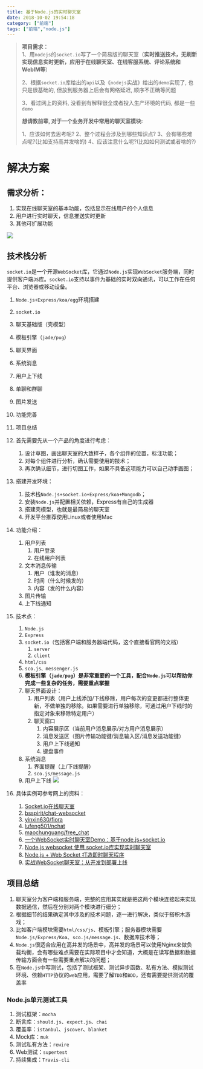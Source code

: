 ```yaml
---
title: 基于Node.js的实时聊天室
date: 2018-10-02 19:54:18
category: ["前端"]
tags: ["前端","node.js"]
---
```


> **项目需求：**      
> 1、用`nodejs`的`socket.io`写了一个简易版的聊天室（**实时推送技术，无刷新实现信息实时更新，应用于在线聊天室、在线客服系统、评论系统和WebIM等**）      
> 
> 2、根据`socket.io`库给出的`api`以及《`nodejs`实战》给出的`demo`实现了, 也只是很基础的, 但放到服务器上后会有网络延迟, 顺序不正确等问题    
>   
> 3、看过网上的资料, 没看到有解释很全或者投入生产环境的代码, 都是一些`demo`
> 
> **想请教前辈, 对于一个业务开发中常用的聊天室模块:**
> 
> 1、应该如何去思考呢?
> 2、整个过程会涉及到哪些知识点?
> 3、会有哪些难点呢?(比如支持高并发啥的)
> 4、应该注意什么呢?(比如如何测试或者啥的?)

<!--more-->

# 解决方案 #

## 需求分析： ##

1. 实现在线聊天室的基本功能，包括显示在线用户的个人信息
2. 用户进行实时聊天，信息推送实时更新
3. 其他可扩展功能

![](https://i.imgur.com/6eGgAmr.png)

## 技术栈分析 ##

`socket.io`是一个开源`WebSocket`库，它通过`Node.js`实现`WebSocket`服务端，同时提供客户端`JS`库。`socket.io`支持以事件为基础的实时双向通讯，可以工作在任何平台、浏览器或移动设备。

1. `Node.js+Express/koa/egg`环境搭建
2. `socket.io`
3. 聊天基础版（壳模型）
4. 模板引擎（`jade/pug`）
5. 聊天界面
6. 系统消息
7. 用户上下线
8. 单聊和群聊
9. 图片发送
10. 功能完善
11. 项目总结


1. 首先需要先从一个产品的角度进行考虑：
	1. 设计草图，画出聊天室的大致样子，各个组件的位置，标注功能；
	2. 对每个组件进行分析，确认需要使用的技术；
	3. 再次确认细节，进行切图工作，如果不具备这项能力可以自己动手画图；
2. 搭建开发环境：
	1. 技术栈`Node.js+socket.io+Express/koa+Mongodb`；
	2. 安装`Node.js`并配置相关依赖，Express有自己的生成器
	3. 搭建壳模型，也就是最简易的聊天室
	4. 开发平台推荐使用Linux或者使用Mac
3. 功能介绍：
    1. 用户列表
        1. 用户登录
        2. 在线用户列表
    2. 文本消息传输
        1. 用户（谁发的消息）
        2. 时间（什么时候发的）
        3. 内容（发的什么内容）
    3. 图片传输
    4. 上下线通知
4. 技术点：
    1. `Node.js`
    2. `Express`
    3. `socket.io`（包括客户端和服务器端代码，这个直接看官网的文档）
        1. `server`
        2. `client`
    4. `html/css`
    5. `sco.js、messenger.js`
    6. **模板引擎（`jade/pug`）是非常重要的一个工具，配合`Node.js`可以帮助你完成一些复杂的任务，需要重点掌握**
    7. 聊天界面设计：
        1. 用户列表（用户上线添加/下线移除，用户每次的变更都进行整体更新，不做单独的移除。如果需要进行单独移除，可通过用户下线时的指定对象来移除特定用户）
        2. 聊天窗口
            1. 内容展示区（当前用户消息展示/对方用户消息展示）
            2. 消息发送区（图片传输功能键/消息输入区/消息发送功能键）
            3. 用户上下线通知
            4. 键盘事件
    8. 系统消息
        1. 界面提醒（上/下线提醒）
        2. `sco.js/message.js`    
    9. 用户上下线
![](https://i.imgur.com/EfROll6.png)

4. 具体实例可参考网上的资料：
    1. [Socket.io在线聊天室](http://blog.fens.me/nodejs-socketio-chat/)
    2. [bsspirit/chat-websocket](https://github.com/bsspirit/chat-websocket)
    3. [yinxin630/fiora](https://github.com/yinxin630/fiora)
    4. [lufeng501/nchat](https://github.com/lufeng501/nchat)
    5. [maochunguang/free_chat](https://github.com/maochunguang/free_chat)
    6. [一个WebSocket实时聊天室Demo：基于node.js+socket.io](http://www.52im.net/thread-516-1-1.html)
    7. [Node.js websocket 使用 socket.io库实现实时聊天室](https://blog.csdn.net/haodawang/article/details/56011749)
    8. [Node.js + Web Socket 打造即时聊天程序](https://zhuanlan.zhihu.com/p/36602333)
    9. [实战WebSocket聊天室：从开发到部署上线](http://www.rxshc.com/164.html)

## 项目总结 ##

1. 聊天室分为客户端和服务端，完整的应用其实就是把这两个模块连接起来实现数据通信，然后在分别对两个模块进行细分；
2. 根据细节的结果确定其中涉及的技术问题，逐一进行解决，类似于搭积木游戏；
3. 比如客户端模块需要`html/css/js`、模板引擎；服务器模块需要`Node.js/Express/Koa`、`sco.js/message.js`、数据库技术等；
4. `Node.js`很适合应用在高并发的场景中，高并发的场景可以使用Nginx来做负载均衡，会有哪些难点需要在实际项目中才会知道，大概是在读写数据和数据传输方面会有一些需要重点解决的问题；
5. 在`Node.js`中写测试，包括了测试框架、测试异步函数、私有方法、模拟测试环境、依赖`HTTP`协议的`web`应用，需要了解`TDD`和`BDD`，还有需要提供测试的覆盖率

### Node.js单元测试工具 ###

1. 测试框架：`mocha`
2. 断言库：`should.js`、`expect.js`、`chai`
3. 覆盖率：`istanbul`、`jscover`、`blanket`
4. Mock库：`muk`
5. 测试私有方法：`rewire`
6. Web测试：`supertest`
7. 持续集成：`Travis-cli`